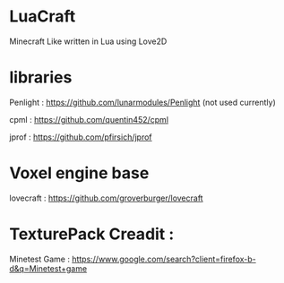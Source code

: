 # LuaCraft
Minecraft Like written in Lua using Love2D

# libraries

Penlight : https://github.com/lunarmodules/Penlight (not used currently)

cpml : https://github.com/quentin452/cpml

jprof : https://github.com/pfirsich/jprof

# Voxel engine base

lovecraft : https://github.com/groverburger/lovecraft

# TexturePack Creadit : 

Minetest Game : https://www.google.com/search?client=firefox-b-d&q=Minetest+game